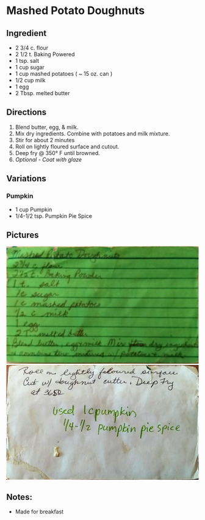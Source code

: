 Mashed Potato Doughnuts
========================================================

Ingredient
----------------------------------------------------------
* 2 3/4 c. flour
* 2 1/2 t. Baking Powered
* 1 tsp. salt
* 1 cup sugar
* 1 cup mashed potatoes ( ~ 15 oz. can )
* 1/2 cup milk
* 1 egg
* 2 Tbsp. melted butter

Directions
------------------------------------
1. Blend butter, egg, & milk.
2. Mix dry ingredients. Combine with potatoes and milk mixture.
3. Stir for about 2 minutes
4. Roll on lightly floured surface and cutout.
5. Deep fry @ 350° F until browned.
6. *Optional - Coat with glaze*

Variations
---------------------------------
### Pumpkin
* 1 cup Pumpkin
* 1/4-1/2 tsp. Pumpkin Pie Spice

Pictures
-------------------------------------------------
![Original Recipe Part 1](./imgs/mashed_potato-1.jpg "Original Recipe Part 1")
![Original Recipe Part 2](./imgs/mashed_potato-2.jpg "Original Recipe Part 2")

Notes:
--------------------------------
* Made for breakfast
